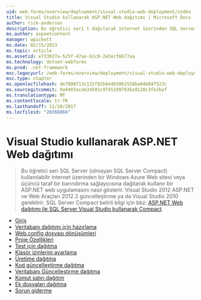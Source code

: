 ```yaml
---
uid: web-forms/overview/deployment/visual-studio-web-deployment/index
title: Visual Studio kullanarak ASP.NET Web dağıtımı | Microsoft Docs
author: rick-anderson
description: Bu öğretici seri t dağıtarak internet üzerinden SQL Server (olmayan SQL Server Compact) kullanılabilir kullanan bir ASP.NET web uygulaması yapılacağını gösterir...
ms.author: aspnetcontent
manager: wpickett
ms.date: 02/15/2013
ms.topic: article
ms.assetid: e733027a-525f-47ae-b1c0-2e5ecf6677aa
ms.technology: dotnet-webforms
ms.prod: .net-framework
msc.legacyurl: /web-forms/overview/deployment/visual-studio-web-deployment
msc.type: chapter
ms.openlocfilehash: de7898f13c132f82b64403061558ba04684f523c
ms.sourcegitcommit: 9a9483aceb34591c97451997036a9120c3fe2baf
ms.translationtype: MT
ms.contentlocale: tr-TR
ms.lasthandoff: 11/10/2017
ms.locfileid: "26568866"
---
```

<a name="aspnet-web-deployment-using-visual-studio"></a>Visual Studio kullanarak ASP.NET Web dağıtımı
====================
> Bu öğretici seri SQL Server (olmayan SQL Server Compact) kullanılabilir internet üzerinden bir Windows Azure Web sitesi veya üçüncü taraf bir barındırma sağlayıcısına dağıtarak kullanır bir ASP.NET web uygulamasını nasıl gösterir. Visual Studio 2012 ASP.NET ve Web Araçları 2012.2 güncelleştirme ya da Visual Studio 2010 gerektirir. SQL Server Compact belirli bilgi için bkz: [ASP.NET Web dağıtımı ile SQL Server Visual Studio kullanarak Compact](../../older-versions-getting-started/deployment-to-a-hosting-provider/deployment-to-a-hosting-provider-introduction-1-of-12.md).


- [Giriş](introduction.md)
- [Veritabanı dağıtımı için hazırlama](preparing-databases.md)
- [Web.config dosyası dönüşümleri](web-config-transformations.md)
- [Proje Özellikleri](project-properties.md)
- [Test için dağıtma](deploying-to-iis.md)
- [Klasör izinlerini ayarlama](setting-folder-permissions.md)
- [Üretime dağıtma](deploying-to-production.md)
- [Kod güncelleştirme dağıtma](deploying-a-code-update.md)
- [Veritabanı Güncelleştirme dağıtma](deploying-a-database-update.md)
- [Komut satırı dağıtım](command-line-deployment.md)
- [Ek dosyaları dağıtma](deploying-extra-files.md)
- [Sorun giderme](troubleshooting.md)
